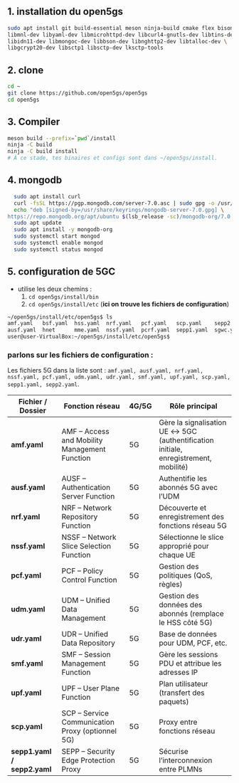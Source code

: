 ## 1. installation du open5gs
```bash
sudo apt install git build-essential meson ninja-build cmake flex bison \
libmnl-dev libyaml-dev libmicrohttpd-dev libcurl4-gnutls-dev libtins-dev \
libidn11-dev libmongoc-dev libbson-dev libnghttp2-dev libtalloc-dev \
libgcrypt20-dev libsctp1 libsctp-dev lksctp-tools
```

## 2. clone
```bash
cd ~
git clone https://github.com/open5gs/open5gs
cd open5gs
```

## 3. Compiler
```bash
meson build --prefix=`pwd`/install
ninja -C build
ninja -C build install
# À ce stade, tes binaires et configs sont dans ~/open5gs/install.
```

## 4. mongodb
```bash
  sudo apt install curl
  curl -fsSL https://pgp.mongodb.com/server-7.0.asc | sudo gpg -o /usr/share/keyrings/mongodb-server-7.0.gpg --dearmor
  echo "deb [signed-by=/usr/share/keyrings/mongodb-server-7.0.gpg] \
https://repo.mongodb.org/apt/ubuntu $(lsb_release -sc)/mongodb-org/7.0 multiverse" | sudo tee /etc/apt/sources.list.d/mongodb-org-7.0.list
  sudo apt update
  sudo apt install -y mongodb-org
  sudo systemctl start mongod
  sudo systemctl enable mongod
  sudo systemctl status mongod
```


## 5. configuration de 5GC
- utilise les deux chemins :
  1. ```cd open5gs/install/bin```
  2. ```cd open5gs/install/etc``` (**ici on trouve les fichiers de configuration**)

```bash
~/open5gs/install/etc/open5gs$ ls
amf.yaml   bsf.yaml  hss.yaml  nrf.yaml   pcf.yaml   scp.yaml    sepp2.yaml  sgwu.yaml  tls       udr.yaml
ausf.yaml  hnet      mme.yaml  nssf.yaml  pcrf.yaml  sepp1.yaml  sgwc.yaml   smf.yaml   udm.yaml  upf.yaml
user@user-VirtualBox:~/open5gs/install/etc/open5gs$ 
```

### parlons sur les fichiers de configuration : 
Les fichiers 5G dans la liste sont :
`amf.yaml, ausf.yaml, nrf.yaml, nssf.yaml, pcf.yaml, udm.yaml, udr.yaml, smf.yaml, upf.yaml, scp.yaml, sepp1.yaml, sepp2.yaml`.


| Fichier / Dossier           | Fonction réseau                                  | 4G/5G | Rôle principal                                                                       |
| --------------------------- | ------------------------------------------------ | ----- | ------------------------------------------------------------------------------------ |
| **amf.yaml**                | AMF – Access and Mobility Management Function    | 5G    | Gère la signalisation UE ↔ 5GC (authentification initiale, enregistrement, mobilité) |
| **ausf.yaml**               | AUSF – Authentication Server Function            | 5G    | Authentifie les abonnés 5G avec l’UDM                                                |
| **nrf.yaml**                | NRF – Network Repository Function                | 5G    | Découverte et enregistrement des fonctions réseau 5G                                 |
| **nssf.yaml**               | NSSF – Network Slice Selection Function          | 5G    | Sélectionne le slice approprié pour chaque UE                                        |
| **pcf.yaml**                | PCF – Policy Control Function                    | 5G    | Gestion des politiques (QoS, règles)                                                 |
| **udm.yaml**                | UDM – Unified Data Management                    | 5G    | Gestion des données des abonnés (remplace le HSS côté 5G)                            |
| **udr.yaml**                | UDR – Unified Data Repository                    | 5G    | Base de données pour UDM, PCF, etc.                                                  |
| **smf.yaml**                | SMF – Session Management Function                | 5G    | Gère les sessions PDU et attribue les adresses IP                                    |
| **upf.yaml**                | UPF – User Plane Function                        | 5G    | Plan utilisateur (transfert des paquets)                                             |
| **scp.yaml**                | SCP – Service Communication Proxy (optionnel 5G) | 5G    | Proxy entre fonctions réseau                                                         |
| **sepp1.yaml / sepp2.yaml** | SEPP – Security Edge Protection Proxy            | 5G    | Sécurise l’interconnexion entre PLMNs                                                |


